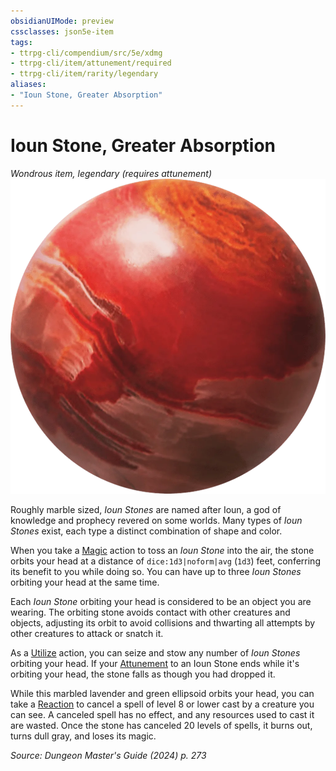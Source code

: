 ```yaml
---
obsidianUIMode: preview
cssclasses: json5e-item
tags:
- ttrpg-cli/compendium/src/5e/xdmg
- ttrpg-cli/item/attunement/required
- ttrpg-cli/item/rarity/legendary
aliases: 
- "Ioun Stone, Greater Absorption"
---
```

# Ioun Stone, Greater Absorption
*Wondrous item, legendary (requires attunement)*  
![](3-Compendium/items/img/ioun-stone.webp#right)


Roughly marble sized, *Ioun Stones* are named after Ioun, a god of knowledge and prophecy revered on some worlds. Many types of *Ioun Stones* exist, each type a distinct combination of shape and color.

When you take a [Magic](3-Compendium/rules/actions.md#Magic) action to toss an *Ioun Stone* into the air, the stone orbits your head at a distance of `dice:1d3|noform|avg` (`1d3`) feet, conferring its benefit to you while doing so. You can have up to three *Ioun Stones* orbiting your head at the same time.

Each *Ioun Stone* orbiting your head is considered to be an object you are wearing. The orbiting stone avoids contact with other creatures and objects, adjusting its orbit to avoid collisions and thwarting all attempts by other creatures to attack or snatch it.

As a [Utilize](3-Compendium/rules/actions.md#Utilize) action, you can seize and stow any number of *Ioun Stones* orbiting your head. If your [Attunement](3-Compendium/rules/variant-rules/attunement-xphb.md) to an Ioun Stone ends while it's orbiting your head, the stone falls as though you had dropped it.

While this marbled lavender and green ellipsoid orbits your head, you can take a [Reaction](3-Compendium/rules/variant-rules/reaction-xphb.md) to cancel a spell of level 8 or lower cast by a creature you can see. A canceled spell has no effect, and any resources used to cast it are wasted. Once the stone has canceled 20 levels of spells, it burns out, turns dull gray, and loses its magic.

*Source: Dungeon Master's Guide (2024) p. 273*